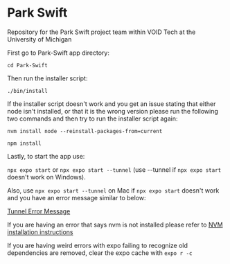# Park Swift
Repository for the Park Swift project team within VOID Tech at the University of Michigan

First go to Park-Swift app directory:

`cd Park-Swift`

Then run the installer script:

`./bin/install`

If the installer script doesn't work and you get an issue stating that either node isn't installed, or that it is the wrong version please run the following two commands and then try to run the installer script again:

`nvm install node --reinstall-packages-from=current`

`npm install`

Lastly, to start the app use:

`npx expo start` or `npx expo start --tunnel` (use --tunnel if `npx expo start` doesn't work on Windows). 

Also, use `npx expo start --tunnel` on Mac if `npx expo start` doesn't work and you have an error message similar to below:

[Tunnel Error Message](<tunnel-issue-mac.png>)

If you are having an error that says nvm is not installed please refer to [NVM installation instructions](<https://github.com/nvm-sh/nvm?tab=readme-ov-file#installing-and-updating>)

If you are having weird errors with expo failing to recognize old dependencies are removed, 
clear the expo cache with `expo r -c`
